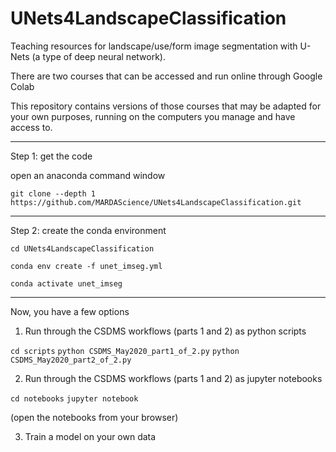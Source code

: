 # UNets4LandscapeClassification
Teaching resources for landscape/use/form image segmentation with U-Nets (a type of deep neural network).

There are two courses that can be accessed and run online through Google Colab

This repository contains versions of those courses that may be adapted for your own purposes, running on the computers you manage and have access to.

----------------------
Step 1: get the code

open an anaconda command window

`git clone --depth 1 https://github.com/MARDAScience/UNets4LandscapeClassification.git`

----------------------
Step 2: create the conda environment

`cd UNets4LandscapeClassification`

`conda env create -f unet_imseg.yml`

`conda activate unet_imseg`

----------------------
Now, you have a few options

1.   Run through the CSDMS workflows (parts 1 and 2) as python scripts

`cd scripts`
`python CSDMS_May2020_part1_of_2.py`
`python CSDMS_May2020_part2_of_2.py`

2.   Run through the CSDMS workflows (parts 1 and 2) as jupyter notebooks

`cd notebooks`
`jupyter notebook`

(open the notebooks from your browser)

3. Train a model on your own data

